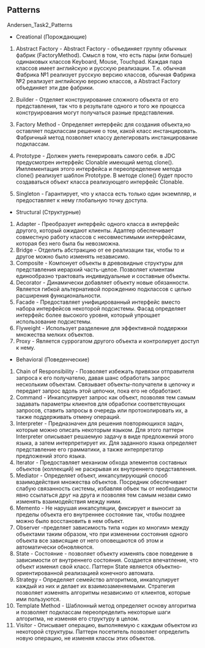 ## Patterns
Andersen_Task2_Patterns

* Creational (Порождающие)
1. Abstract Factory - Abstract Factory - объединяет группу обычных фабрик (FactoryMethod).
                       Смысл в том, что есть пары (или больше) одинаковых классов
                       Keyboard, Mouse, Touchpad. Каждая пара классов имеет английскую
                       и русскую реализации. Т.е. обычная Фабрика №1 реализует русскую
                       версию классов, обычная Фабрика №2 реализует английскую версию
                       классов, а Abstract Factory объединяет эти две фабрики.
2. Builder - Отделяет конструирование сложного объекта от его представления, так что
             в результате одного и того же процесса конструирования могут получаться
             разные представления.
3. Factory Method - Определяет интерфейс для создания объекта,но оставляет подклассам решение
                    о том, какой класс инстанцировать. Фабричный метод позволяет классу делегировать
                    инстанцирование подклассам.                     
4. Prototype - Должен уметь генерировать самого себя.
               в JDC предусмотрен интерфейс Clonable имеющий метод clone(). 
               Имплементация этого интерфейса и переопределение метода clone() реализует
               шаблон Prototype. В методе clone() будет просто создаваться объект класса
               реализующего интерфейс Clonable. 

5. Singleton - Гарантирует, что у класса есть только один экземпляр, и предоставляет к нему
               глобальную точку доступа.

* Structural (Структурные)
1. Adapter - Преобразует интерфейс одного класса в интерфейс другого,
              который ожидают клиенты. Адаптер обеспечивает совместную
              работу классов с несовместимыми интерфейсами, которая без
              него была бы невозможна.
2. Bridge - Отделить абстракцию от ее реализации так, чтобы
            то и другое можно было изменять независимо.
3. Composite - Компонует объекты в древовидные структуры для представления
               иерархий часть-целое. Позволяет клиентам единообразно трактовать
               индивидуальные и составные объекты.
4. Decorator - Динамически добавляет объекту новые обязанности. Является
               гибкой альтернативой порождению подклассов с целью расширения
               функциональности.
5. Facade - Предоставляет унифицированный интерфейс вместо набора интерфейсов
            некоторой подсистемы. Фасад определяет интерфейс более высокого
            уровня, который упрощает использование подсистемы.
6. Flyweight - Использует разделение для эффективной поддержки множества мелких
              объектов.
7. Proxy - Является суррогатом другого объекта и контролирует доступ к нему.

* Behavioral (Поведенческие)
1. Chain of Responsibility - Позволяет избежать привязки отправителя запроса к его получателю,
                             давая шанс обработать запрос нескольким объектам. Связывает
                             объекты-получатели в цепочку и передает запрос вдоль этой цепочки,
                             пока его не обработают.
2. Command - Инкапсулирует запрос как объект, позволяя тем самым задавать
             параметры клиентов для обработки соответствующих запросов,
             ставить запросы в очередь или протоколировать их, а также
             поддерживать отмену операций.
3. Interpreter - Предназначен для решения повторяющихся задач, которые можно
                 описать некоторым  языком. Для этого паттерн Interpreter
                 описывает решаемую задачу в виде предложений этого языка,
                 а затем интерпретирует их. Для заданного языка определяет
                 представление его грамматики, а также интерпретатор предложений
                 этого языка.
4. Iterator - Предоставляет механизм обхода элементов составных объектов
              (коллекций) не раскрывая их внутреннего представления.
4. Mediator - Определяет объект, инкапсулирующий способ взаимодействия множества
              объектов. Посредник обеспечивает слабую связанность системы,
              избавляя объек ты от необходимости явно ссылаться друг на друга
              и позволяя тем самым незави симо изменять взаимодействия между ними.
5. Memento - Не нарушая инкапсуляции, фиксирует и выносит за пределы объекта
             его внутреннее состояние так, чтобы позднее можно было
             восстановить в нем объект.
6. Observer -пределяет зависимость типа «один ко многим» между объектами
             таким образом, что при изменении состояния одного объекта все
             зависящие от него оповещаются об этом и автоматически обновляются.
7. State - Состояние - позволяет объекту изменять свое поведение в
           зависимости от внутреннего состояния. Создается впечатление,
           что объект изменил свой класс. Паттерн State является
           объектно-ориентированной реализацией конечного автомата.
8. Strategy - Определяет семейство алгоритмов, инкапсулирует каждый из них и
              делает их взаимозаменяемыми. Стратегия позволяет изменять
              алгоритмы независимо от клиентов, которые ими пользуются.
9. Template Method - Шаблонный метод определяет основу алгоритма и позволяет подклассам
                     переопределить некоторые шаги алгоритма, не изменяя его структуру
                     в целом.
10. Visitor - Описывает операцию, выполняемую с каждым объектом из некоторой
              структуры. Паттерн посетитель позволяет определить новую операцию,
              не изменяя классы этих объектов.

